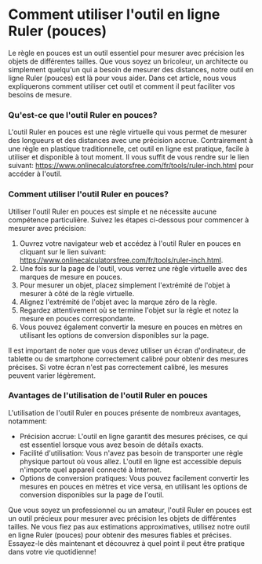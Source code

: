 Comment utiliser l'outil en ligne Ruler (pouces)
================================================

Le règle en pouces est un outil essentiel pour mesurer avec précision les objets de différentes tailles. Que vous soyez un bricoleur, un architecte ou simplement quelqu'un qui a besoin de mesurer des distances, notre outil en ligne Ruler (pouces) est là pour vous aider. Dans cet article, nous vous expliquerons comment utiliser cet outil et comment il peut faciliter vos besoins de mesure.

### Qu'est-ce que l'outil Ruler en pouces?

L'outil Ruler en pouces est une règle virtuelle qui vous permet de mesurer des longueurs et des distances avec une précision accrue. Contrairement à une règle en plastique traditionnelle, cet outil en ligne est pratique, facile à utiliser et disponible à tout moment. Il vous suffit de vous rendre sur le lien suivant: <https://www.onlinecalculatorsfree.com/fr/tools/ruler-inch.html> pour accéder à l'outil.

### Comment utiliser l'outil Ruler en pouces?

Utiliser l'outil Ruler en pouces est simple et ne nécessite aucune compétence particulière. Suivez les étapes ci-dessous pour commencer à mesurer avec précision:

1. Ouvrez votre navigateur web et accédez à l'outil Ruler en pouces en cliquant sur le lien suivant: <https://www.onlinecalculatorsfree.com/fr/tools/ruler-inch.html>.
2. Une fois sur la page de l'outil, vous verrez une règle virtuelle avec des marques de mesure en pouces.
3. Pour mesurer un objet, placez simplement l'extrémité de l'objet à mesurer à côté de la règle virtuelle.
4. Alignez l'extrémité de l'objet avec la marque zéro de la règle.
5. Regardez attentivement où se termine l'objet sur la règle et notez la mesure en pouces correspondante.
6. Vous pouvez également convertir la mesure en pouces en mètres en utilisant les options de conversion disponibles sur la page.

Il est important de noter que vous devez utiliser un écran d'ordinateur, de tablette ou de smartphone correctement calibré pour obtenir des mesures précises. Si votre écran n'est pas correctement calibré, les mesures peuvent varier légèrement.

### Avantages de l'utilisation de l'outil Ruler en pouces

L'utilisation de l'outil Ruler en pouces présente de nombreux avantages, notamment:

- Précision accrue: L'outil en ligne garantit des mesures précises, ce qui est essentiel lorsque vous avez besoin de détails exacts.
- Facilité d'utilisation: Vous n'avez pas besoin de transporter une règle physique partout où vous allez. L'outil en ligne est accessible depuis n'importe quel appareil connecté à Internet.
- Options de conversion pratiques: Vous pouvez facilement convertir les mesures en pouces en mètres et vice versa, en utilisant les options de conversion disponibles sur la page de l'outil.

Que vous soyez un professionnel ou un amateur, l'outil Ruler en pouces est un outil précieux pour mesurer avec précision les objets de différentes tailles. Ne vous fiez pas aux estimations approximatives, utilisez notre outil en ligne Ruler (pouces) pour obtenir des mesures fiables et précises. Essayez-le dès maintenant et découvrez à quel point il peut être pratique dans votre vie quotidienne!